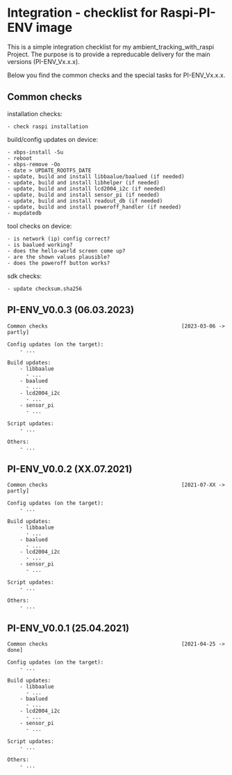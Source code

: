 Integration - checklist for Raspi-PI-ENV image
==============================================

This is a simple integration checklist for my ambient_tracking_with_raspi
Project. The purpose is to provide a repreducable delivery for the
main versions (PI-ENV_Vx.x.x).

Below you find the common checks and the special tasks for PI-ENV_Vx.x.x.


Common checks
-------------

installation checks:

	- check raspi installation

build/config updates on device:

	- xbps-install -Su
	- reboot
	- xbps-remove -Oo
	- date > UPDATE_ROOTFS_DATE
	- update, build and install libbaalue/baalued (if needed)
	- update, build and install libhelper (if needed)
	- update, build and install lcd2004_i2c (if needed)
	- update, build and install sensor_pi (if needed)
	- update, build and install readout_db (if needed)
	- update, build and install poweroff_handler (if needed)
	- mupdatedb

tool checks on device:

	- is network (ip) config correct?
	- is baalued working?
	- does the hello-world screen come up?
	- are the shown values plausible?
	- does the poweroff button works?

sdk checks:

	- update checksum.sha256


PI-ENV_V0.0.3 (06.03.2023)
--------------------------

	Common checks                                           [2023-03-06 -> partly]

	Config updates (on the target):
		- ...

	Build updates:
		- libbaalue
		  - ...
		- baalued
		  - ...
		- lcd2004_i2c
		  - ...
	    - sensor_pi
		  - ...

	Script updates:
		- ...

	Others:
		- ...


PI-ENV_V0.0.2 (XX.07.2021)
--------------------------

	Common checks                                           [2021-07-XX -> partly]

	Config updates (on the target):
		- ...

	Build updates:
		- libbaalue
		  - ...
		- baalued
		  - ...
		- lcd2004_i2c
		  - ...
	    - sensor_pi
		  - ...

	Script updates:
		- ...

	Others:
		- ...


PI-ENV_V0.0.1 (25.04.2021)
--------------------------

	Common checks                                           [2021-04-25 -> done]

	Config updates (on the target):
		- ...

	Build updates:
		- libbaalue
		  - ...
		- baalued
		  - ...
		- lcd2004_i2c
		  - ...
	    - sensor_pi
		  - ...

	Script updates:
		- ...

	Others:
		- ...

